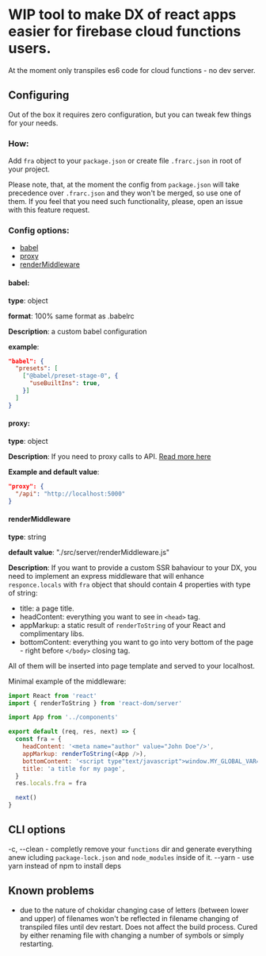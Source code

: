 # WIP tool to make DX of react apps easier for firebase cloud functions users.

At the moment only transpiles es6 code for cloud functions - no dev server.

## Configuring
Out of the box it requires zero configuration, but you can tweak few things for your needs.

### How:
Add `fra` object to your `package.json` or create file `.frarc.json` in root of your project.

Please note, that, at the moment the config from `package.json` will take precedence over `.frarc.json` and they won't be merged, so use one of them. If you feel that you need such functionality, please, open an issue with this feature request.

### Config options:

- [babel](#babel)
- [proxy](#proxy)
- [renderMiddleware](#renderMiddleware)

#### babel:
__type__: object

__format__: 100% same format as .babelrc

__Description__: a custom babel configuration

__example__:
````json
"babel": {
  "presets": [
    ["@babel/preset-stage-0", {
      "useBuiltIns": true,
    }]
  ]
}
````

#### proxy:
__type__: object

__Description__: If you need to proxy calls to API. [Read more here](https://webpack.js.org/configuration/dev-server/#devserver-proxy)

__Example and default value__:
````json
"proxy": {
  "/api": "http://localhost:5000"
}
````

#### renderMiddleware
__type__: string

__default value__: "./src/server/renderMiddleware.js"

__Description__: If you want to provide a custom SSR bahaviour to your DX, you need to implement an express middleware that will enhance `responce.locals` with `fra` object that should contain 4 properties with type of string:
  - title: a page title.
  - headContent: everything you want to see in `<head>` tag.
  - appMarkup: a static result of `renderToString` of your React and complimentary libs.
  - bottomContent: everything you want to go into very bottom of the page - right before `</body>` closing tag.
  
All of them will be inserted into page template and served to your localhost.

Minimal example of the middleware:
````javascript
import React from 'react'
import { renderToString } from 'react-dom/server'

import App from '../components'

export default (req, res, next) => {
  const fra = {
    headContent: '<meta name="author" value="John Doe"/>',
    appMarkup: renderToString(<App />),
    bottomContent: '<script type"text/javascript">window.MY_GLOBAL_VAR="anything"</script>',
    title: 'a title for my page',
  }
  res.locals.fra = fra

  next()
}
````


## CLI options
 -c, --clean - completly remove your `functions` dir and generate everything anew icluding `package-lock.json` and `node_modules` inside of it.
 --yarn - use yarn instead of npm to install deps


## Known problems
- due to the nature of chokidar changing case of letters (between lower and upper) of filenames won't be reflected in filename changing of transpiled files until dev restart. Does not affect the build process. Cured by either renaming file with changing a number of symbols or simply restarting.